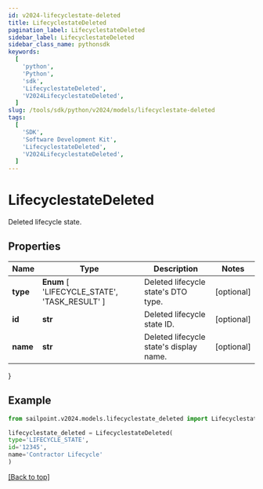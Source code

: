 ```yaml
---
id: v2024-lifecyclestate-deleted
title: LifecyclestateDeleted
pagination_label: LifecyclestateDeleted
sidebar_label: LifecyclestateDeleted
sidebar_class_name: pythonsdk
keywords:
  [
    'python',
    'Python',
    'sdk',
    'LifecyclestateDeleted',
    'V2024LifecyclestateDeleted',
  ]
slug: /tools/sdk/python/v2024/models/lifecyclestate-deleted
tags:
  [
    'SDK',
    'Software Development Kit',
    'LifecyclestateDeleted',
    'V2024LifecyclestateDeleted',
  ]
---
```


# LifecyclestateDeleted

Deleted lifecycle state.

## Properties

| Name | Type | Description | Notes |
| --- | --- | --- | --- |
| **type** | **Enum** [ 'LIFECYCLE_STATE', 'TASK_RESULT' ] | Deleted lifecycle state's DTO type. | [optional] |
| **id** | **str** | Deleted lifecycle state ID. | [optional] |
| **name** | **str** | Deleted lifecycle state's display name. | [optional] |

}

## Example

```python
from sailpoint.v2024.models.lifecyclestate_deleted import LifecyclestateDeleted

lifecyclestate_deleted = LifecyclestateDeleted(
type='LIFECYCLE_STATE',
id='12345',
name='Contractor Lifecycle'
)

```

[[Back to top]](#)
